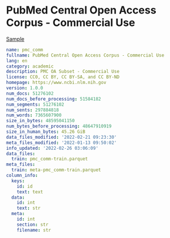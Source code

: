 # PubMed Central Open Access Corpus - Commercial Use
 
[Sample](../sample/pmc_comm.txt)
 
<!-- MARKDOWN-AUTO-DOCS:START (CODE:src=../../../ekorpkit/resources/corpora/pmc_comm.yaml) -->
<!-- The below code snippet is automatically added from ../../../ekorpkit/resources/corpora/pmc_comm.yaml -->
```yaml
name: pmc_comm
fullname: PubMed Central Open Access Corpus - Commercial Use
lang: en
category: academic
description: PMC OA Subset - Commercial Use
license: CC0, CC BY, CC BY-SA, and CC BY-ND
homepage: https://www.ncbi.nlm.nih.gov
version: 1.0.0
num_docs: 51276102
num_docs_before_processing: 51584182
num_segments: 51276102
num_sents: 297884818
num_words: 7365607900
size_in_bytes: 48595041150
num_bytes_before_processing: 48647910919
size_in_human_bytes: 45.26 GiB
data_files_modified: '2022-02-21 09:23:30'
meta_files_modified: '2022-01-13 09:50:02'
info_updated: '2022-02-26 03:06:09'
data_files:
  train: pmc_comm-train.parquet
meta_files:
  train: meta-pmc_comm-train.parquet
column_info:
  keys:
    id: id
    text: text
  data:
    id: int
    text: str
  meta:
    id: int
    section: str
    filename: str
```
<!-- MARKDOWN-AUTO-DOCS:END -->
